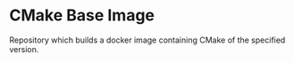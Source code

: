 # CMake Base Image
Repository which builds a docker image containing CMake of the specified version.
